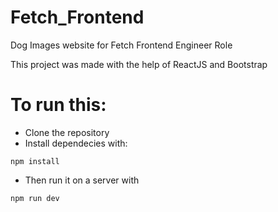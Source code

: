 # Fetch_Frontend
Dog Images website for Fetch Frontend Engineer Role

This project was made with the help of ReactJS and Bootstrap

# To run this: 

- Clone the repository
- Install dependecies with:
```
npm install
```

- Then run it on a server with
```
npm run dev
```
